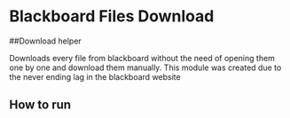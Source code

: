 # Blackboard Files Download

##Download helper

Downloads every file from blackboard without the need of
opening them one by one and download them manually. 
This module was created due to the never ending lag in the blackboard website

## How to run 
    

